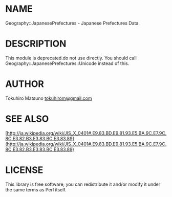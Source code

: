 # NAME

Geography::JapanesePrefectures - Japanese Prefectures Data.

# DESCRIPTION

This module is deprecated.do not use directly.
You should call Geography::JapanesePrefectures::Unicode instead of this.

# AUTHOR

Tokuhiro Matsuno <tokuhirom@gmail.com>

# SEE ALSO

[http://ja.wikipedia.org/wiki/JIS_X_0401#.E9.83.BD.E9.81.93.E5.BA.9C.E7.9C.8C.E3.82.B3.E3.83.BC.E3.83.89](http://ja.wikipedia.org/wiki/JIS_X_0401#.E9.83.BD.E9.81.93.E5.BA.9C.E7.9C.8C.E3.82.B3.E3.83.BC.E3.83.89)

# LICENSE

This library is free software; you can redistribute it and/or modify
it under the same terms as Perl itself.
